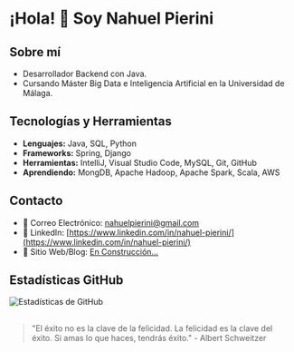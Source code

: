 # ¡Hola! 👋 Soy Nahuel Pierini

## Sobre mí
- Desarrollador Backend con Java.
- Cursando Máster Big Data e Inteligencia Artificial en la Universidad de Málaga.

## Tecnologías y Herramientas
- **Lenguajes:** Java, SQL, Python
- **Frameworks:** Spring, Django
- **Herramientas:** IntelliJ, Visual Studio Code, MySQL, Git, GitHub
- **Aprendiendo:** MongDB, Apache Hadoop, Apache Spark, Scala, AWS



## Contacto
- 📧 Correo Electrónico: [nahuelpierini@gmail.com](mailto:tu@email.com)
- 🔗 LinkedIn: [https://www.linkedin.com/in/nahuel-pierini/](https://www.linkedin.com/in/nahuel-pierini/)
- 💼 Sitio Web/Blog: [En Construcción...](https://tu-sitio-web.com)

## Estadísticas GitHub
![Estadísticas de GitHub](https://github-readme-stats.vercel.app/api?username=nahuelpierini&show_icons=true&theme=radical)

##
> "El éxito no es la clave de la felicidad. La felicidad es la clave del éxito. Si amas lo que haces, tendrás éxito." - Albert Schweitzer
